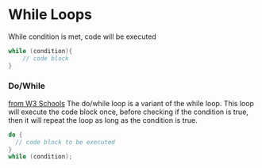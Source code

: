 # While Loops

While condition is met, code will be executed
``` cpp
while (condition){
	// code block
}
```

### Do/While
<a href="https://www.w3schools.com/cpp/cpp_do_while_loop.asp">from W3 Schools</a>
<quote>The do/while loop is a variant of the while loop. This loop will execute the code block once, before checking if the condition is true, then it will repeat the loop as long as the condition is true.</quote>

```cpp
do {
  // code block to be executed
}
while (condition);
```

